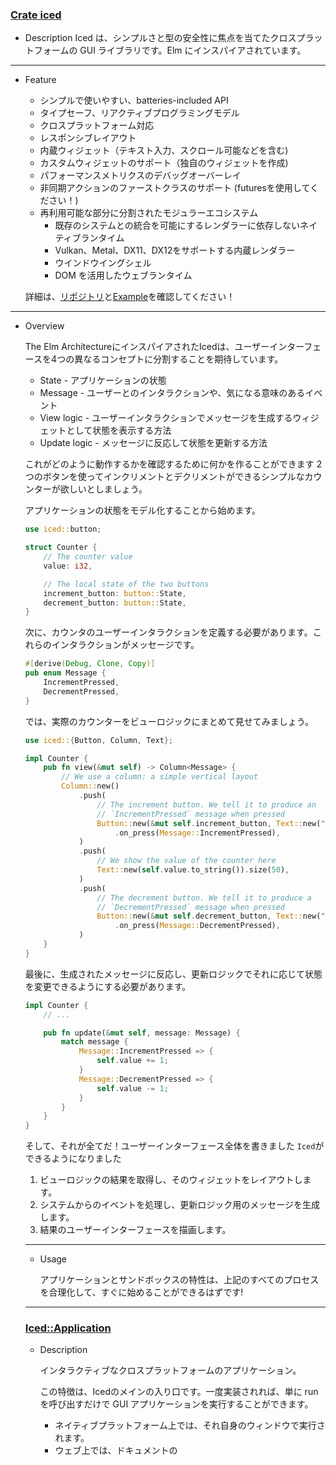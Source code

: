 ### [Crate iced](https://docs.rs/iced/0.2.0/iced/)

  - Description
    Iced は、シンプルさと型の安全性に焦点を当てたクロスプラットフォームの GUI ライブラリです。Elm にインスパイアされています。

---

- Feature

  - シンプルで使いやすい、batteries-included API
  - タイプセーフ、リアクティブプログラミングモデル
  - クロスプラットフォーム対応
  - レスポンシブレイアウト
  - 内蔵ウィジェット（テキスト入力、スクロール可能などを含む)
  - カスタムウィジェットのサポート（独自のウィジェットを作成)
  - パフォーマンスメトリクスのデバッグオーバーレイ
  - 非同期アクションのファーストクラスのサポート (futuresを使用してください！)
  - 再利用可能な部分に分割されたモジュラーエコシステム
    - 既存のシステムとの統合を可能にするレンダラーに依存しないネイティブランタイム
    - Vulkan、Metal、DX11、DX12をサポートする内蔵レンダラー
    - ウインドウイングシェル
    - DOM を活用したウェブランタイム

  詳細は、[リポジトリ](https://github.com/hecrj/iced)と[Example](https://github.com/hecrj/iced/tree/0.2/examples)を確認してください！

---

  - Overview

    The Elm ArchitectureにインスパイアされたIcedは、ユーザーインターフェースを4つの異なるコンセプトに分割することを期待しています。

    - State -  アプリケーションの状態
    - Message - ユーザーとのインタラクションや、気になる意味のあるイベント
    - View logic - ユーザーインタラクションでメッセージを生成するウィジェットとして状態を表示する方法
    - Update logic - メッセージに反応して状態を更新する方法

    これがどのように動作するかを確認するために何かを作ることができます 2つのボタンを使ってインクリメントとデクリメントができるシンプルなカウンターが欲しいとしましょう。

    アプリケーションの状態をモデル化することから始めます。

    ~~~rust
    use iced::button;
    
    struct Counter {
        // The counter value
        value: i32,
    
        // The local state of the two buttons
        increment_button: button::State,
        decrement_button: button::State,
    }
    ~~~

    次に、カウンタのユーザーインタラクションを定義する必要があります。これらのインタラクションがメッセージです。

    ~~~rust
    #[derive(Debug, Clone, Copy)]
    pub enum Message {
        IncrementPressed,
        DecrementPressed,
    }
    ~~~

    では、実際のカウンターをビューロジックにまとめて見せてみましょう。

    ~~~rust
    use iced::{Button, Column, Text};
    
    impl Counter {
        pub fn view(&mut self) -> Column<Message> {
            // We use a column: a simple vertical layout
            Column::new()
                .push(
                    // The increment button. We tell it to produce an
                    // `IncrementPressed` message when pressed
                    Button::new(&mut self.increment_button, Text::new("+"))
                        .on_press(Message::IncrementPressed),
                )
                .push(
                    // We show the value of the counter here
                    Text::new(self.value.to_string()).size(50),
                )
                .push(
                    // The decrement button. We tell it to produce a
                    // `DecrementPressed` message when pressed
                    Button::new(&mut self.decrement_button, Text::new("-"))
                        .on_press(Message::DecrementPressed),
                )
        }
    }
    ~~~

    最後に、生成されたメッセージに反応し、更新ロジックでそれに応じて状態を変更できるようにする必要があります。

    ~~~rust
    impl Counter {
        // ...
    
        pub fn update(&mut self, message: Message) {
            match message {
                Message::IncrementPressed => {
                    self.value += 1;
                }
                Message::DecrementPressed => {
                    self.value -= 1;
                }
            }
        }
    }
    ~~~

    そして、それが全てだ！ユーザーインターフェース全体を書きました `Iced`ができるようになりました

    1. ビューロジックの結果を取得し、そのウィジェットをレイアウトします。
    2. システムからのイベントを処理し、更新ロジック用のメッセージを生成します。
    3. 結果のユーザーインターフェースを描画します。

    ---

    - Usage

      アプリケーションとサンドボックスの特性は、上記のすべてのプロセスを合理化して、すぐに始めることができるはずです!

    ---

    ### [Iced::Application](https://docs.rs/iced/0.2.0/iced/trait.Application.html)

    - Description

      インタラクティブなクロスプラットフォームのアプリケーション。

      この特徴は、Icedのメインの入り口です。一度実装されれば、単に run を呼び出すだけで GUI アプリケーションを実行することができます。

      - ネイティブプラットフォーム上では、それ自身のウィンドウで実行されます。
      - ウェブ上では、ドキュメントの <title> と <body> を制御します。

      アプリケーションはいくつかのメソッドでCommandを返すことで非同期アクションを実行することができます。プログラムの中でバックグラウンドでの作業を行うつもりがない場合、サンドボックスの特徴はシンプルなインターフェイスを提供します。デバッグ機能を有効にしたアプリケーションを使用している場合、F12キーを押すことでデバッグビューを切り替えることができます。

      ---

    - Example

      [リポジトリ](https://github.com/hecrj/iced/tree/0.2/examples)には、`Application trait`を使用したサンプル集があります。

      - clock: Canvasウィジェットを使って時計を描き、その針で現在の時刻を表示するアプリケーションです。
      - `download_progress`: 100 MB のダミーファイルを非同期でダウンロードし、ダウンロードの進行状況を追跡する基本的なアプリケーションです。
      - `events`: 条件付きサブスクリプションを使って表示されるネイティブイベントのログ。
      - `game_of_life`:  `[John Horton Conway]`が考案した`「Game of Life」`のインタラクティブ版。
      - `pokedex`: `PokéAPI`を使ってランダムにポケデックスのエントリー(スプライト付き！)を表示するアプリケーション。
      - `solar_system`: `Canvas`ウィジェットを使って描かれた太陽系のアニメーション。
      - `stopwatch`:  スタート/ストップとリセットボタンが付いた時計で、時間を聞く方法を紹介しています。
      - `todos`: `TodoMV`にインスパイアされた`TODOS`トラッカー。

    ---

    - A Simple "Hello, World"

      ~~~rust
      use iced::{executor, Application, Command, Element, Settings, Text};
      
      pub fn main() -> iced::Result {
          Hello::run(Settings::default())
      }
      
      struct Hello;
      
      impl Application for Hello {
          type Executor = executor::Default;
          type Message = ();
          type Flags = ();
      
          fn new(_flags: ()) -> (Hello, Command<Self::Message>) {
              (Hello, Command::none())
          }
      
          fn title(&self) -> String {
              String::from("A cool application")
          }
      
          fn update(&mut self, _message: Self::Message) -> Command<Self::Message> {
              Command::none()
          }
          
          fn view(&mut self) -> Element<Self::Message> {
              Text::new("Hello, world!").into()
          }
      }
      ~~~

    ---

    - Required Methods

      - `pub fn new(flags: Self::Flags) -> (Self, Command<Self::Message>)`

        設定の一部として実行([run](https://docs.rs/iced/0.2.0/iced/trait.Application.html#method.run))するために提供されたフラグで[Application](https://docs.rs/iced/0.2.0/iced/trait.Application.html)を初期化します。

        ここでアプリの初期状態を返します。

        さらに、起動時にバックグラウンドで非同期アクションを実行する必要がある場合は、[Command](https://docs.rs/iced/0.2.0/iced/struct.Command.html)を返すことができます。これは、ファイルから状態をロードしたり、最初のHTTPリクエストを実行したりする場合などに便利です。

      - `pub fn title(&self) -> String`

        アプリケーションの現在のタイトルを返します。

        このタイトルは動的なものにすることができます！ランタイムは必要に応じてアプリケーションのタイトルを自動的に更新します。

      - `pub fn update(&mut self, message: Self::Message) -> Command<Self::Message>`

        メッセージを処理し、[Application](https://docs.rs/iced/0.2.0/iced/trait.Application.html)の状態を更新します。

        ここで更新ロジックを定義します。ユーザーのインタラクションやコマンドによって生成されるすべてのメッセージは、このメソッドによって処理されます。

        返された[Command](https://docs.rs/iced/0.2.0/iced/struct.Command.html)は、バックグラウンドで直ちに実行されます。

      - `pub fn view(&mut self) -> Element<'_, Self::Message>`

        [Application](https://docs.rs/iced/0.2.0/iced/trait.Application.html)に表示するウィジェットを返します。

        これらのウィジェットは、ユーザーのインタラクションに基づいてメッセージを生成することができます。

    

